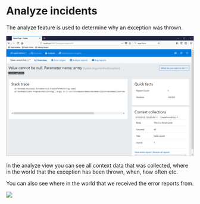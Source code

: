 Analyze incidents
=================

The analyze feature is used to determine why an exception was thrown.

![](../../screens/analyze-incident.png)

In the analyze view you can see all context data that was collected, where in the world that the exception has been thrown, when, how often etc.

You can also see where in the world that we received the error reports from.

![](/screens/analyze/origins/origins.png)